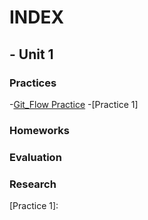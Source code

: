 # INDEX 
## -  Unit 1
###   Practices
   -[Git_Flow Practice]
   -[Practice 1]
### Homeworks
### Evaluation
### Research


[Git_Flow Practice]:https://github.com/Luis-Alonso18/Data_Mining/blob/unidad_1/practices/practice_git_flow/git_flow.md
[Practice 1]:
